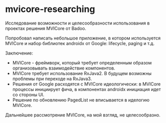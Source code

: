 # mvicore-researching
Исследование возможности и целесообразности использования в проектах 
решения MVICore от Badoo.

Попробовал написать небольшое приложение, в котором используется MVICore
и набор библиотек androidx от Google: lifecycle, paging и т.д.

Заключение:

* MVICore - фреймворк, который требует определенным образом организовывать 
взаимодействие компонентов.
* MVICore требует использование RxJava2. В будущем возможны проблемы при
переходе на RxJava3.
* Решения от Google расходятся с MVICore идеологически: в MVICore процессы
инициирует фича, в компонентах androidx инициация идет со стороны UI. 
* Решение по обновлению PagedList не вписывается в иделогию MVICore.  

Дальнейшее рассмотрение MVICore, на мой взгляд, не целесообразно.
